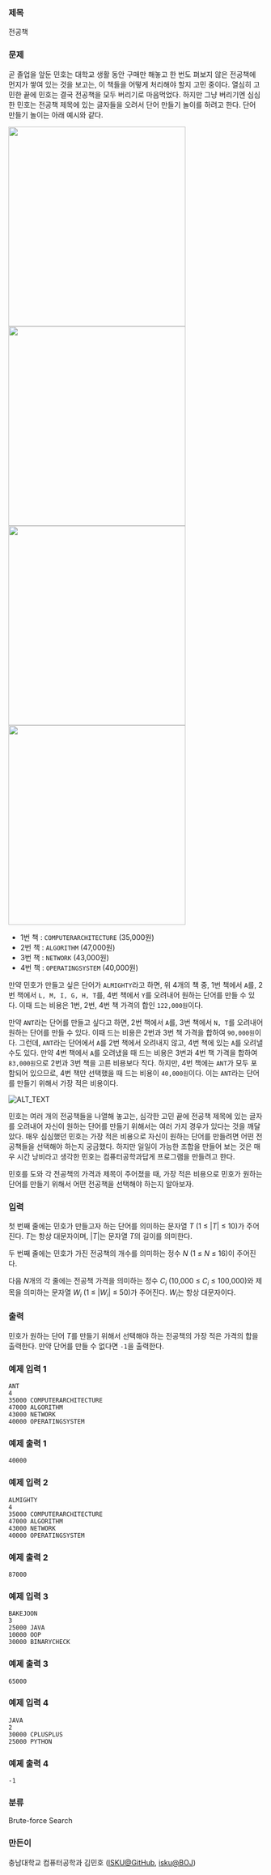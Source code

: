 ### 제목
전공책

### 문제
<p>곧 졸업을 앞둔 민호는 대학교 생활 동안 구매만 해놓고 한 번도 펴보지 않은 전공책에 먼지가 쌓여 있는 것을 보고는, 이 책들을 어떻게 처리해야 할지 고민 중이다. 열심히 고민한 끝에 민호는 결국 전공책을 모두 버리기로 마음먹었다. 하지만 그냥 버리기엔 심심한 민호는 전공책 제목에 있는 글자들을 오려서 단어 만들기 놀이를 하려고 한다. 단어 만들기 놀이는 아래 예시와 같다.</p>

<img src="https://github.com/ISKU/2nd-Thinking-PC/blob/master/G/img/IMG_01.png" width="350" height="394" /><img src="https://github.com/ISKU/2nd-Thinking-PC/blob/master/G/img/IMG_02.png" width="350" height="394" />
<img src="https://github.com/ISKU/2nd-Thinking-PC/blob/master/G/img/IMG_03.png" width="350" height="394" /><img src="https://github.com/ISKU/2nd-Thinking-PC/blob/master/G/img/IMG_04.png" width="350" height="394" />

<ul>
	<li>1번 책 : <code>COMPUTERARCHITECTURE</code> (35,000원)</li>
	<li>2번 책 : <code>ALGORITHM</code> (47,000원)</li>
	<li>3번 책 : <code>NETWORK</code> (43,000원)</li>
	<li>4번 책 : <code>OPERATINGSYSTEM</code> (40,000원)</li>
</ul>

<p>만약 민호가 만들고 싶은 단어가 <code>ALMIGHTY</code>라고 하면, 위 4개의 책 중, 1번 책에서 <code>A</code>를, 2번 책에서 <code>L, M, I, G, H, T</code>를, 4번 책에서 <code>Y</code>를 오려내어 원하는 단어를 만들 수 있다. 이때 드는 비용은 1번, 2번, 4번 책 가격의 합인 <code>122,000원</code>이다.</p>

<p>만약 <code>ANT</code>라는 단어를 만들고 싶다고 하면, 2번 책에서 <code>A</code>를, 3번 책에서 <code>N, T</code>를 오려내어 원하는 단어를 만들 수 있다. 이때 드는 비용은 2번과 3번 책 가격을 합하여 <code>90,000원</code>이다. 그런데, <code>ANT</code>라는 단어에서 <code>A</code>를 2번 책에서 오려내지 않고, 4번 책에 있는 <code>A</code>를 오려낼 수도 있다. 만약 4번 책에서 <code>A</code>를 오려냈을 때 드는 비용은 3번과 4번 책 가격을 합하여 <code>83,000원</code>으로 2번과 3번 책을 고른 비용보다 작다. 하지만, 4번 책에는 <code>ANT</code>가 모두 포함되어 있으므로, 4번 책만 선택했을 때 드는 비용이 <code>40,000원</code>이다. 이는 <code>ANT</code>라는 단어를 만들기 위해서 가장 적은 비용이다.</p>

![ALT_TEXT](https://github.com/ISKU/2nd-Thinking-PC/blob/master/G/img/IMG_05.png)

<p>민호는 여러 개의 전공책들을 나열해 놓고는, 심각한 고민 끝에 전공책 제목에 있는 글자를 오려내어 자신이 원하는 단어를 만들기 위해서는 여러 가지 경우가 있다는 것을 깨달았다. 매우 심심했던 민호는 가장 적은 비용으로 자신이 원하는 단어를 만들려면 어떤 전공책들을 선택해야 하는지 궁금했다. 하지만 일일이 가능한 조합을 만들어 보는 것은 매우 시간 낭비라고 생각한 민호는 컴퓨터공학과답게 프로그램을 만들려고 한다.</p>

<p>민호를 도와 각 전공책의 가격과 제목이 주어졌을 때, 가장 적은 비용으로 민호가 원하는 단어를 만들기 위해서 어떤 전공책을 선택해야 하는지 알아보자.</p>

### 입력
<p>첫 번째 줄에는 민호가 만들고자 하는 단어를 의미하는 문자열 <em>T</em> (1 &le; |<em>T</em>| &le; 10)가 주어진다. <em>T</em>는 항상 대문자이며, |<em>T</em>|는 문자열 <em>T</em>의 길이를 의미한다.</p>

<p>두 번째 줄에는 민호가 가진 전공책의 개수를 의미하는 정수 <em>N</em> (1 &le; <em>N</em> &le; 16)이 주어진다.</p>

<p>다음 <em>N</em>개의 각 줄에는 전공책 가격을 의미하는 정수 <em>C<sub>i</sub></em> (10,000 &le; <em>C<sub>i</sub></em> &le; 100,000)와 제목을 의미하는 문자열 <em>W<sub>i</sub></em> (1 &le; |<em>W<sub>i</sub></em>| &le; 50)가 주어진다. <em>W<sub>i</sub></em>는 항상 대문자이다.</p>

### 출력
<p>민호가 원하는 단어 <em>T</em>를 만들기 위해서 선택해야 하는 전공책의 가장 적은 가격의 합을 출력한다. 만약 단어를 만들 수 없다면 <code>-1</code>을 출력한다.</p>

### 예제 입력 1
```
ANT
4
35000 COMPUTERARCHITECTURE
47000 ALGORITHM
43000 NETWORK
40000 OPERATINGSYSTEM
```

### 예제 출력 1
```
40000
```

### 예제 입력 2
```
ALMIGHTY
4
35000 COMPUTERARCHITECTURE
47000 ALGORITHM
43000 NETWORK
40000 OPERATINGSYSTEM
```

### 예제 출력 2
```
87000
```

### 예제 입력 3
```
BAKEJOON
3
25000 JAVA
10000 OOP
30000 BINARYCHECK
```

### 예졔 출력 3
```
65000
```

### 예제 입력 4
```
JAVA
2
30000 CPLUSPLUS
25000 PYTHON
```

### 예졔 출력 4
```
-1
```

### 분류
Brute-force Search

### 만든이
충남대학교 컴퓨터공학과 김민호 ([ISKU@GitHub](https://github.com/ISKU), [isku@BOJ](https://www.acmicpc.net/user/isku))
